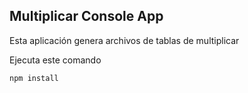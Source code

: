 

## Multiplicar Console App

Esta aplicación genera archivos de tablas de multiplicar

Ejecuta este comando

```
npm install
```